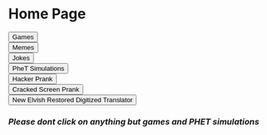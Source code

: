 <html>
<h1>
Home Page
</h1>
 <button onclick="window.location.href = 'games';">Games</button>
 <br>
 <button onclick="window.location.href = 'memes';">Memes</button>
 <br>
<button onclick="window.location.href = 'jokes';">Jokes</button>
<br>
<button onclick="window.location.href = 'simulation';">PheT Simulations</button>
<br> 
<button onclick="window.location.href = 'http://www.geekprank.com/hacker/';">Hacker Prank</button>
  <br>
  <button onclick="window.location.href = 'http://www.geekprank.com/cracked-screen/';">Cracked Screen Prank</button>
   <br>
  <button onclick="window.location.href = 'NERD';">New Elvish Restored Digitized Translator</button>
 <br>
 <h3><i>Please dont click on anything but games and PHET simulations</a></i></h3>
</html>
